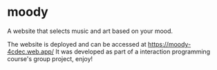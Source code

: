 # moody
A website that selects music and art based on your mood.

The website is deployed and can be accessed at https://moody-4cdec.web.app/
It was developed as part of a interaction programming course's group project, enjoy!
